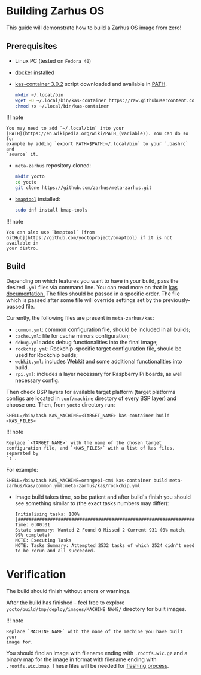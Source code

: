 # Building Zarhus OS

<!--
TODO: scalable way to build different images (e.g. with WebKit or without
WebKit support) for different platforms.
-->

This guide will demonstrate how to build a Zarhus OS image from zero!

## Prerequisites

* Linux PC (tested on `Fedora 40`)
* [docker](https://docs.docker.com/engine/install/fedora/) installed
* [kas-container
  3.0.2](https://raw.githubusercontent.com/siemens/kas/3.0.2/kas-container)
  script downloaded and available in
  [PATH](https://en.wikipedia.org/wiki/PATH_(variable)).

    ```bash
    mkdir ~/.local/bin
    wget -O ~/.local/bin/kas-container https://raw.githubusercontent.com/siemens/kas/3.0.2/kas-container
    chmod +x ~/.local/bin/kas-container
    ```

!!! note

    You may need to add `~/.local/bin` into your
    [PATH](https://en.wikipedia.org/wiki/PATH_(variable)). You can do so for
    example by adding `export PATH=$PATH:~/.local/bin` to your `.bashrc` and
    `source` it.

* `meta-zarhus` repository cloned:

    ```bash
    mkdir yocto
    cd yocto
    git clone https://github.com/zarhus/meta-zarhus.git
    ```

* [`bmaptool`](https://docs.yoctoproject.org/dev-manual/bmaptool.html)
  installed:

    ```bash
    sudo dnf install bmap-tools
    ```

!!! note

    You can also use `bmaptool` [from
    GitHub](https://github.com/yoctoproject/bmaptool) if it is not available in
    your distro.

## Build

Depending on which features you want to have in your build, pass the desired
`.yml` files via command line. You can read more on that in
[kas documentation.](https://kas.readthedocs.io/en/latest/userguide/project-configuration.html#including-configuration-files-via-the-command-line)
The files should be passed in a specific order. The file which is passed after
some file will override settings set by the previously-passed file.

Currently, the following files are present in `meta-zarhus/kas`:

* `common.yml`: common configuration file, should be included in all builds;
* `cache.yml`: file for cache mirrors configuration;
* `debug.yml`: adds debug functionalities into the final image;
* `rockchip.yml`: Rockchip-specific target configuration file, should be used
  for Rockchip builds;
* `webkit.yml`: includes Webkit and some additional functionalities into build.
* `rpi.yml`: includes a layer necessary for Raspberry Pi boards, as well
  necessary config.

Then check BSP layers for available target platform (target platforms configs
are located in `conf/machine` directory of every BSP layer) and choose one.
Then, from `yocto` directory run:

```shell
SHELL=/bin/bash KAS_MACHINE=<TARGET_NAME> kas-container build <KAS_FILES>
```

!!! note

    Replace `<TARGET_NAME>` with the name of the chosen target
    configuration file, and `<KAS_FILES>` with a list of kas files, separated by
    `:`.

For example:

```shell
SHELL=/bin/bash KAS_MACHINE=orangepi-cm4 kas-container build meta-zarhus/kas/common.yml:meta-zarhus/kas/rockchip.yml
```

* Image build takes time, so be patient and after build's finish you should see
something similar to (the exact tasks numbers may differ):

  ```shell
  Initialising tasks: 100% |###########################################################################################| Time: 0:00:01
  Sstate summary: Wanted 2 Found 0 Missed 2 Current 931 (0% match, 99% complete)
  NOTE: Executing Tasks
  NOTE: Tasks Summary: Attempted 2532 tasks of which 2524 didn't need to be rerun and all succeeded.
  ```

# Verification

The build should finish without errors or warnings.

After the build has finished - feel free to explore
`yocto/build/tmp/deploy/images/MACHINE_NAME/` directory for built images.

!!! note

    Replace `MACHINE_NAME` with the name of the machine you have built your
    image for.

You should find an image with filename ending with `.rootfs.wic.gz` and a binary
map for the image in format with filename ending with `.rootfs.wic.bmap`. These
files will be needed for [flashing process](./flashing.md).
